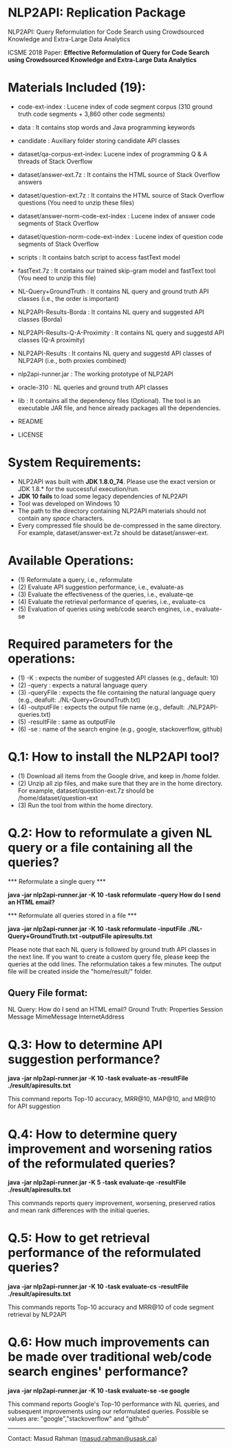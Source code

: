# NLP2API: Replication Package
NLP2API: Query Reformulation for Code Search using Crowdsourced Knowledge and Extra-Large Data Analytics


ICSME 2018 Paper: **Effective Reformulation of Query for Code Search using  Crowdsourced Knowledge and Extra-Large Data Analytics**


Materials Included (19):
========================

- code-ext-index : Lucene index of code segment corpus (310 ground truth code segments + 3,860 other code segments)
- data : It contains stop words and Java programming keywords
- candidate : Auxiliary folder storing candidate API classes 

- dataset/qa-corpus-ext-index: Lucene index of programming Q & A threads of Stack Overflow
- dataset/answer-ext.7z : It contains the HTML source of Stack Overflow answers
- dataset/question-ext.7z : It contains the HTML source of Stack Overflow questions
 (You need to unzip these files)
- dataset/answer-norm-code-ext-index : Lucene index of answer code segments of Stack Overflow
- dataset/question-norm-code-ext-index : Lucene index of question code segments of Stack Overflow

- scripts : It contains batch script to access fastText model
- fastText.7z : It contains our trained skip-gram model and fastText tool
  (You need to unzip this file)
  
- NL-Query+GroundTruth : It contains NL query and ground truth API classes (i.e., the order is important)
- NLP2API-Results-Borda :  It contains NL query and suggested API classes (Borda)
- NLP2API-Results-Q-A-Proximity :  It contains NL query and suggestd API classes (Q-A proximity)
- NLP2API-Results : It contains NL query and suggestd API classes of NLP2API (i.e., both proxies combined)
- nlp2api-runner.jar : The working prototype of NLP2API
- oracle-310 : NL queries and ground truth API classes

- lib : It contains all the dependency files (Optional). The tool is an executable JAR file, and hence already packages all the dependencies.

- README
- LICENSE

System Requirements:
=====================
- NLP2API was built with **JDK 1.8.0_74**. Please use the exact version or JDK 1.8.* for the successful execution/run.
- **JDK 10 fails** to load some legacy dependencies of NLP2API
- Tool was developed on Windows 10
- The path to the directory containing NLP2API materials should not contain any *space* characters.
- Every compressed file should be de-compressed in the same directory. For example, dataset/answer-ext.7z should be dataset/answer-ext.


Available Operations:
=====================
- (1) Reformulate a query, i.e., reformulate
- (2) Evaluate API suggestion performance, i.e., evaluate-as 
- (3) Evaluate the effectiveness of the queries, i.e., evaluate-qe
- (4) Evaluate the retrieval performance of queries, i.e., evaluate-cs
- (5) Evaluation of queries using web/code search engines, i.e., evaluate-se


Required parameters for the operations:
======================================
- (1) -K : expects the number of suggested API classes (e.g., default: 10)
- (2) -query : expects a natural language query
- (3) -queryFile : expects the file containing the natural language query (e.g., deafult: ./NL-Query+GroundTruth.txt)
- (4) -outputFile : expects the output file name (e.g., default: ./NLP2API-queries.txt)
- (5) -resultFile : same as outputFile
- (6) -se : name of the search engine (e.g., google, stackoverflow, github)


Q.1: How to install the NLP2API tool?
======================================
- (1) Download all items from the Google drive, and keep in /home folder.
- (2) Unzip all zip files, and make sure that they are in the home directory. For example, dataset/question-ext.7z should be /home/dataset/question-ext
- (3) Run the tool from within the home directory.


Q.2: How to reformulate a given NL query or a file containing all the queries?
==================================================
*** Reformulate a single query ***

**java -jar nlp2api-runner.jar -K 10 -task reformulate -query How do I send an HTML email?**

*** Reformulate all queries stored in a file ***

**java -jar nlp2api-runner.jar -K 10 -task reformulate -inputFile ./NL-Query+GroundTruth.txt -outputFile apiresults.txt**

Please note that each NL query is followed by ground truth API classes in the next line. 
If you want to create a custom query file, please keep the queries at the odd lines. 
The reformulation takes a few minutes.
The output file will be created inside the "home/result/" folder.

Query File format:
--------------------------
NL Query: How do I send an HTML email?
Ground Truth: Properties Session Message MimeMessage InternetAddress


Q.3: How to determine API suggestion performance?
=================================================================================

**java -jar nlp2api-runner.jar -K 10 -task evaluate-as -resultFile ./result/apiresults.txt**

This command reports Top-10 accuracy, MRR@10, MAP@10, and MR@10 for API suggestion

Q.4: How to determine query improvement and worsening ratios of the reformulated queries?
=================================================================================

**java -jar nlp2api-runner.jar -K 5 -task evaluate-qe -resultFile ./result/apiresults.txt**

This commands reports query improvement, worsening, preserved ratios and mean rank differences with the initial queries.


Q.5: How to get retrieval performance of the reformulated queries?
=================================================

**java -jar nlp2api-runner.jar -K 10 -task evaluate-cs -resultFile ./result/apiresults.txt**

This commands reports Top-10 accuracy and MRR@10 of code segment retrieval by NLP2API

Q.6: How much improvements can be made over traditional web/code search engines' performance?
=============================================================================================

**java -jar nlp2api-runner.jar -K 10 -task evaluate-se -se google**

This command reports Google's Top-10 performance with NL queries, and subsequent improvements using our reformulated queries.
Possible se values are: "google","stackoverflow" and "github"



-----------------------------------------------------------------------------------------------------------
Contact: Masud Rahman (masud.rahman@usask.ca)



























